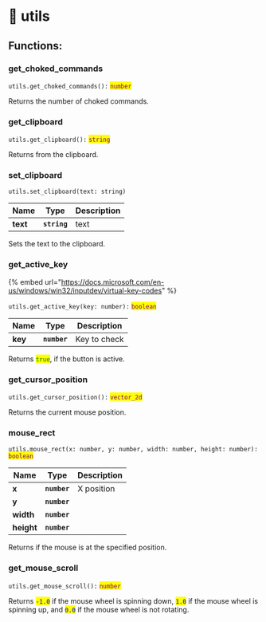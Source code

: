# 🔩 utils

## Functions:

### get\_choked\_commands

`utils.get_choked_commands():` <mark style="color:purple;">`number`</mark>

Returns the number of choked commands.

### get\_clipboard

`utils.get_clipboard():` <mark style="color:purple;">`string`</mark>

Returns from the clipboard.

### set\_clipboard

`utils.set_clipboard(text: string)`

| Name     | Type         | Description |
| -------- | ------------ | ----------- |
| **text** | **`string`** | text        |

Sets the text to the clipboard.

### get\_active\_key

{% embed url="https://docs.microsoft.com/en-us/windows/win32/inputdev/virtual-key-codes" %}

`utils.get_active_key(key: number):` <mark style="color:purple;">`boolean`</mark>

| Name    | Type         | Description  |
| ------- | ------------ | ------------ |
| **key** | **`number`** | Key to check |

Returns <mark style="color:green;">`true`</mark>, if the button is active.

### get\_cursor\_position

`utils.get_cursor_position():` <mark style="color:purple;">`vector_2d`</mark>

Returns the current mouse position.

### mouse\_rect

`utils.mouse_rect(x: number, y: number, width: number, height: number):` <mark style="color:purple;">`boolean`</mark>

| Name       | Type         | Description |
| ---------- | ------------ | ----------- |
| **x**      | **`number`** | X position  |
| **y**      | **`number`** |             |
| **width**  | **`number`** |             |
| **height** | **`number`** |             |

Returns if the mouse is at the specified position.

### get\_mouse\_scroll

`utils.get_mouse_scroll():` <mark style="color:purple;">`number`</mark>

Returns <mark style="color:blue;">`-1.0`</mark> if the mouse wheel is spinning down, <mark style="color:blue;">`1.0`</mark> if the mouse wheel is spinning up, and <mark style="color:blue;">`0.0`</mark> if the mouse wheel is not rotating.
